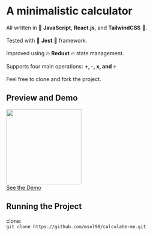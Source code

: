 <h1>A minimalistic calculator</h1>
All written in 🚀 <b>JavaScript</b>, <b>React.js</b>, and <b>TailwindCSS</b> 🚀.
<br/><br/>
Tested with 🌠 <b>Jest</b> 🌠 framework.
<br/><br/>
Improved using 🔥 <b>Reduxt</b> 🔥 state management.
<br/><br/>
Supports four main operations: <b>+, -, x, and ÷</b>
<br/><br/>
Feel free to clone and fork the project.
<h2>Preview and Demo</h2>
<img width="200px" src="https://github.com/msol98/calculate-me/assets/70950917/a5b48abb-c00b-4194-9ee7-635ea8558aed" /><br/>
<a href="https://stackblitz.com/~/github.com/msol98/calculate-me">See the Demo</a>
<h2>Running the Project</h2>
clone:<br/>
<code>git clone https://github.com/msol98/calculate-me.git</code>